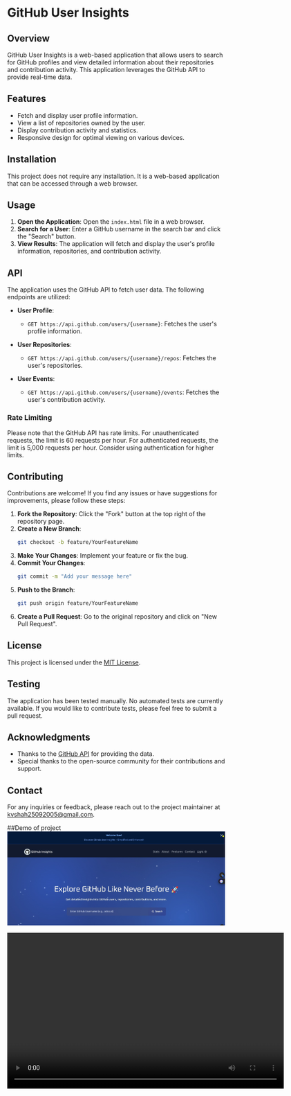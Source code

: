 # GitHub User Insights

## Overview
GitHub User Insights is a web-based application that allows users to search for GitHub profiles and view detailed information about their repositories and contribution activity. This application leverages the GitHub API to provide real-time data.

## Features
- Fetch and display user profile information.
- View a list of repositories owned by the user.
- Display contribution activity and statistics.
- Responsive design for optimal viewing on various devices.

## Installation
This project does not require any installation. It is a web-based application that can be accessed through a web browser.

## Usage
1. **Open the Application**: Open the `index.html` file in a web browser.
2. **Search for a User**: Enter a GitHub username in the search bar and click the "Search" button.
3. **View Results**: The application will fetch and display the user's profile information, repositories, and contribution activity.

## API
The application uses the GitHub API to fetch user data. The following endpoints are utilized:

- **User Profile**: 
  - `GET https://api.github.com/users/{username}`: Fetches the user's profile information.
  
- **User Repositories**: 
  - `GET https://api.github.com/users/{username}/repos`: Fetches the user's repositories.
  
- **User Events**: 
  - `GET https://api.github.com/users/{username}/events`: Fetches the user's contribution activity.

### Rate Limiting
Please note that the GitHub API has rate limits. For unauthenticated requests, the limit is 60 requests per hour. For authenticated requests, the limit is 5,000 requests per hour. Consider using authentication for higher limits.

## Contributing
Contributions are welcome! If you find any issues or have suggestions for improvements, please follow these steps:

1. **Fork the Repository**: Click the "Fork" button at the top right of the repository page.
2. **Create a New Branch**: 
   ```bash
   git checkout -b feature/YourFeatureName
   ```
3. **Make Your Changes**: Implement your feature or fix the bug.
4. **Commit Your Changes**: 
   ```bash
   git commit -m "Add your message here"
   ```
5. **Push to the Branch**: 
   ```bash
   git push origin feature/YourFeatureName
   ```
6. **Create a Pull Request**: Go to the original repository and click on "New Pull Request".

## License
This project is licensed under the [MIT License](LICENSE).

## Testing
The application has been tested manually. No automated tests are currently available. If you would like to contribute tests, please feel free to submit a pull request.

## Acknowledgments
- Thanks to the [GitHub API](https://docs.github.com/en/rest) for providing the data.
- Special thanks to the open-source community for their contributions and support.

## Contact
For any inquiries or feedback, please reach out to the project maintainer at [kvshah25092005@gmail.com](mailto:kvshah25092005@gmail.com).

##Demo of project
[![GIT USER FINDER VIDEO](bolt/Screenshot%202025-01-22%20095135.png)](https://dl.dropboxusercontent.com/scl/fi/48n4yqhotjx48th4ihysm/GIT.mp4?rlkey=9kgn369c6lv4b365mr1penqnx&st=dwli136m&dl=0&raw=1)

<video width="640" height="360" controls>
  <source src="https://dl.dropboxusercontent.com/scl/fi/48n4yqhotjx48th4ihysm/GIT.mp4?rlkey=9kgn369c6lv4b365mr1penqnx&st=dwli136m&dl=0&raw=1" type="video/mp4">
  Your browser does not support the video tag.
</video>

